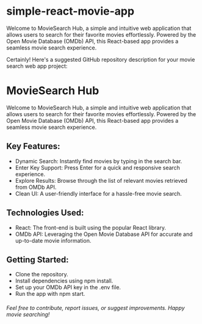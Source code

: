 # simple-react-movie-app
Welcome to MovieSearch Hub, a simple and intuitive web application that allows users to search for their favorite movies effortlessly. Powered by the Open Movie Database (OMDb) API, this React-based app provides a seamless movie search experience.


Certainly! Here's a suggested GitHub repository description for your movie search web app project:

# MovieSearch Hub

Welcome to MovieSearch Hub, a simple and intuitive web application that allows users to search for their favorite movies effortlessly. Powered by the Open Movie Database (OMDb) API, this React-based app provides a seamless movie search experience.

## Key Features:
- Dynamic Search: Instantly find movies by typing in the search bar.
- Enter Key Support: Press Enter for a quick and responsive search experience.
- Explore Results: Browse through the list of relevant movies retrieved from OMDb API.
- Clean UI: A user-friendly interface for a hassle-free movie search.

## Technologies Used:
* React: The front-end is built using the popular React library.
* OMDb API: Leveraging the Open Movie Database API for accurate and up-to-date movie information.

## Getting Started:
- Clone the repository.
- Install dependencies using npm install.
- Set up your OMDb API key in the .env file.
- Run the app with npm start.

###### Feel free to contribute, report issues, or suggest improvements. Happy movie searching!
